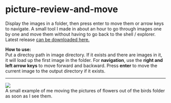 # picture-review-and-move

Display the images in a folder, then press enter to move them or arrow keys to navigate. A small tool I made in about an hour to go through images one by one and move them without having to go back to the shell / explorer. Latest release [can be downloaded here.](https://github.com/dukemiller/picture-review-and-move/releases/latest)

**How to use:**  
Put a directoy path in image directory. If it exists and there are images in it, it will load up the first image in the folder. For **navigation**, use the **right and left arrow keys** to move forward and backward. Press **enter** to move the current image to the output directory if it exists.

---

![](http://i.imgur.com/2HGqG7R.gif)  
A small example of me moving the pictures of flowers out of the birds folder as soon as I see them.
